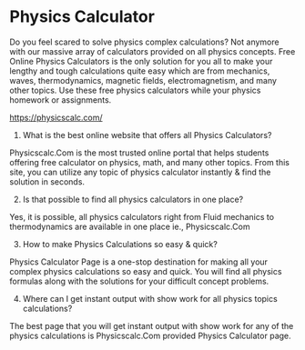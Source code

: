 # Physics Calculator

Do you feel scared to solve physics complex calculations? Not anymore with our massive array of calculators provided on all physics concepts. Free Online Physics Calculators is the only solution for you all to make your lengthy and tough calculations quite easy which are from mechanics, waves, thermodynamics, magnetic fields, electromagnetism, and many other topics. Use these free physics calculators while your physics homework or assignments.

https://physicscalc.com/

1. What is the best online website that offers all Physics Calculators?

Physicscalc.Com is the most trusted online portal that helps students offering free calculator on physics, math, and many other topics. From this site, you can utilize any topic of physics calculator instantly & find the solution in seconds.

2. Is that possible to find all physics calculators in one place?

Yes, it is possible, all physics calculators right from Fluid mechanics to thermodynamics are available in one place ie., Physicscalc.Com

3. How to make Physics Calculations so easy & quick?

Physics Calculator Page is a one-stop destination for making all your complex physics calculations so easy and quick. You will find all physics formulas along with the solutions for your difficult concept problems.

4. Where can I get instant output with show work for all physics topics calculations?

The best page that you will get instant output with show work for any of the physics calculations is Physicscalc.Com provided Physics Calculator page.
